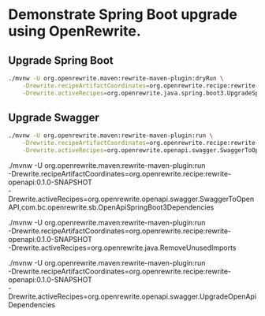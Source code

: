 # Demonstrate Spring Boot upgrade using OpenRewrite.

## Upgrade Spring Boot

```bash
./mvnw -U org.openrewrite.maven:rewrite-maven-plugin:dryRun \
    -Drewrite.recipeArtifactCoordinates=org.openrewrite.recipe:rewrite-spring:RELEASE \
    -Drewrite.activeRecipes=org.openrewrite.java.spring.boot3.UpgradeSpringBoot_3_2
```

## Upgrade Swagger

```bash
./mvnw -U org.openrewrite.maven:rewrite-maven-plugin:run \
    -Drewrite.recipeArtifactCoordinates=org.openrewrite.recipe:rewrite-openapi:0.1.0-SNAPSHOT \
    -Drewrite.activeRecipes=org.openrewrite.openapi.swagger.SwaggerToOpenAPI,com.bc.openrewrite.sb.OpenApiSpringBoot3Dependencies
```

./mvnw -U org.openrewrite.maven:rewrite-maven-plugin:run \
    -Drewrite.recipeArtifactCoordinates=org.openrewrite.recipe:rewrite-openapi:0.1.0-SNAPSHOT \
    -Drewrite.activeRecipes=org.openrewrite.openapi.swagger.SwaggerToOpenAPI,com.bc.openrewrite.sb.OpenApiSpringBoot3Dependencies

./mvnw -U org.openrewrite.maven:rewrite-maven-plugin:run \
-Drewrite.recipeArtifactCoordinates=org.openrewrite.recipe:rewrite-openapi:0.1.0-SNAPSHOT \
-Drewrite.activeRecipes=org.openrewrite.java.RemoveUnusedImports

./mvnw -U org.openrewrite.maven:rewrite-maven-plugin:run \
-Drewrite.recipeArtifactCoordinates=org.openrewrite.recipe:rewrite-openapi:0.1.0-SNAPSHOT \
-Drewrite.activeRecipes=org.openrewrite.openapi.swagger.UpgradeOpenApiDependencies
